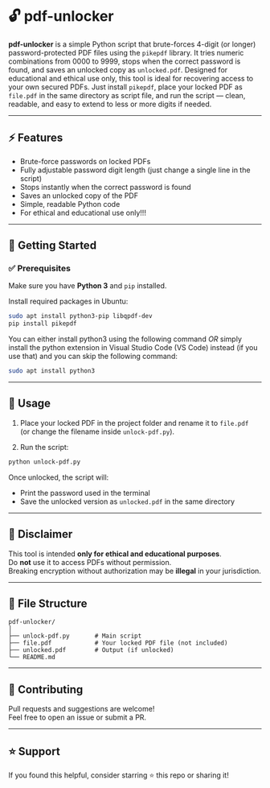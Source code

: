# 🔓 pdf-unlocker

**pdf-unlocker** is a simple Python script that brute-forces 4-digit (or longer) password-protected PDF files using the `pikepdf` library. It tries numeric combinations from 0000 to 9999, stops when the correct password is found, and saves an unlocked copy as `unlocked.pdf`. Designed for educational and ethical use only, this tool is ideal for recovering access to your own secured PDFs. Just install `pikepdf`, place your locked PDF as `file.pdf` in the same directory as script file, and run the script — clean, readable, and easy to extend to less or more digits if needed.

---

## ⚡ Features

- Brute-force passwords on locked PDFs
- Fully adjustable password digit length (just change a single line in the script)
- Stops instantly when the correct password is found
- Saves an unlocked copy of the PDF
- Simple, readable Python code
- For ethical and educational use only!!!

---

## 🚀 Getting Started

### ✅ Prerequisites

Make sure you have **Python 3** and `pip` installed.

Install required packages in Ubuntu:

```bash
sudo apt install python3-pip libqpdf-dev
pip install pikepdf
```

You can either install python3 using the following command *OR* simply install the python extension in Visual Studio Code (VS Code) instead (if you use that) and you can skip the following command:
```bash
sudo apt install python3
``` 

---

## 📂 Usage

1. Place your locked PDF in the project folder and rename it to `file.pdf`  
   (or change the filename inside `unlock-pdf.py`).

2. Run the script:

```bash
python unlock-pdf.py
```

Once unlocked, the script will:
- Print the password used in the terminal
- Save the unlocked version as `unlocked.pdf` in the same directory

---

## 🔐 Disclaimer

This tool is intended **only for ethical and educational purposes**.  
Do **not** use it to access PDFs without permission.  
Breaking encryption without authorization may be **illegal** in your jurisdiction.

---

## 📁 File Structure

```
pdf-unlocker/
│
├── unlock-pdf.py       # Main script
├── file.pdf            # Your locked PDF file (not included)
├── unlocked.pdf        # Output (if unlocked)
└── README.md
```

---

## 🤝 Contributing

Pull requests and suggestions are welcome!  
Feel free to open an issue or submit a PR.

---

## ⭐️ Support

If you found this helpful, consider starring ⭐ this repo or sharing it!
